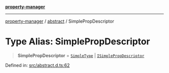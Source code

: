[**property-manager**](../../README.md)

***

[property-manager](../../modules.md) / [abstract](../README.md) / SimplePropDescriptor

# Type Alias: SimplePropDescriptor

> **SimplePropDescriptor** = [`SimpleType`](SimpleType.md) \| [`ISimplePropDescriptor`](../interfaces/ISimplePropDescriptor.md)

Defined in: [src/abstract.d.ts:62](https://github.com/snowyu/property-manager.js/blob/0a26f8ac8272cf662455db6a79ab5298188a6840/src/abstract.d.ts#L62)
